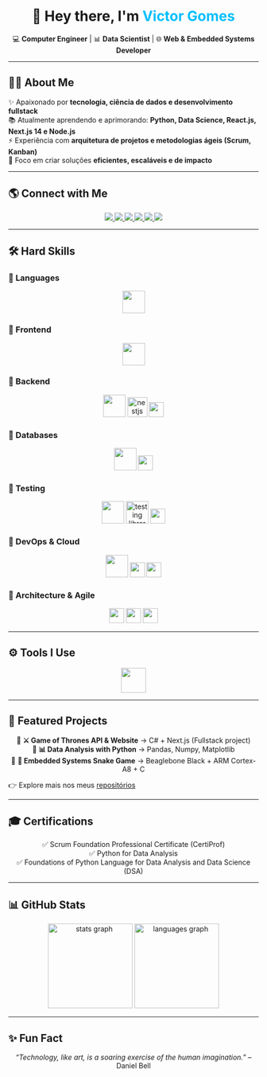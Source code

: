 <!-- Banner de boas-vindas -->
<h1 align="center">👋 Hey there, I'm <span style="color:#00BFFF">Victor Gomes</span></h1>

<p align="center">
  💻 <b>Computer Engineer</b> | 📊 <b>Data Scientist</b> | 🌐 <b>Web & Embedded Systems Developer</b>  
</p>

---

## 🧑‍🚀 About Me  

<p align="left">
✨ Apaixonado por <b>tecnologia, ciência de dados e desenvolvimento fullstack</b> <br/>
📚 Atualmente aprendendo e aprimorando: <b>Python, Data Science, React.js, Next.js 14 e Node.js</b> <br/>
⚡ Experiência com <b>arquitetura de projetos e metodologias ágeis (Scrum, Kanban)</b> <br/>
🎯 Foco em criar soluções <b>eficientes, escaláveis e de impacto</b>  
</p>

---

## 🌎 Connect with Me  

<p align="center">
  <a href="https://www.linkedin.com/in/victor-gomes-da-costa-123a90241/" target="_blank">
    <img src="https://img.shields.io/badge/LinkedIn-0A66C2?style=for-the-badge&logo=linkedin&logoColor=white" />
  </a>
  <a href="mailto:victorgomesdacosta18@gmail.com" target="_blank">
    <img src="https://img.shields.io/badge/Gmail-D14836?style=for-the-badge&logo=gmail&logoColor=white" />
  </a>
  <a href="mailto:victorgomesdacosta18@alu.ufc.br" target="_blank">
    <img src="https://img.shields.io/badge/UFC%20Email-4285F4?style=for-the-badge&logo=google&logoColor=white" />
  </a>
  <a href="https://t.me/+5588981437585" target="_blank">
    <img src="https://img.shields.io/badge/Telegram-2CA5E0?style=for-the-badge&logo=telegram&logoColor=white" />
  </a>
  <a href="https://api.whatsapp.com/send?phone=88981437585" target="_blank">
    <img src="https://img.shields.io/badge/WhatsApp-25D366?style=for-the-badge&logo=whatsapp&logoColor=white" />
  </a>
  <a href="https://www.instagram.com/victor_gomesc/" target="_blank">
    <img src="https://img.shields.io/badge/Instagram-E4405F?style=for-the-badge&logo=instagram&logoColor=white" />
  </a>
</p>

---

## 🛠️ Hard Skills  

### 🔹 Languages  
<p align="center">
  <img src="https://skillicons.dev/icons?i=js,ts,cs,python" height="45" />
</p>

### 🔹 Frontend  
<p align="center">
  <img src="https://skillicons.dev/icons?i=react,nextjs,tailwind,html,css" height="45" />
</p>

### 🔹 Backend  
<p align="center">
  <img src="https://skillicons.dev/icons?i=nodejs,dotnet" height="45" />
  <img src="https://nestjs.com/img/logo_text.svg" height="40" alt="nestjs logo" />
  <img src="https://img.shields.io/badge/REST-APIs-FF6F00?style=for-the-badge&logo=api&logoColor=white" height="30" />
</p>

### 🔹 Databases  
<p align="center">
  <img src="https://skillicons.dev/icons?i=mysql,postgresql,mongodb" height="45" />
  <img src="https://img.shields.io/badge/SQL%20Server-CC2927?style=for-the-badge&logo=microsoftsqlserver&logoColor=white" height="30" />
</p>

### 🔹 Testing  
<p align="center">
  <img src="https://skillicons.dev/icons?i=jest" height="45" />
  <img src="https://testing-library.com/img/octopus-128x128.png" height="45" alt="testing library logo" />
  <img src="https://img.shields.io/badge/Cypress-17202C?style=for-the-badge&logo=cypress&logoColor=white" height="30" />
</p>

### 🔹 DevOps & Cloud  
<p align="center">
  <img src="https://skillicons.dev/icons?i=docker,kubernetes,azure,aws,github,gitlab,git" height="45" />
  <img src="https://img.shields.io/badge/Git%20Flow-F05032?style=for-the-badge&logo=git&logoColor=white" height="30" />
  <img src="https://img.shields.io/badge/CI%2FCD-2088FF?style=for-the-badge&logo=githubactions&logoColor=white" height="30" />
</p>

### 🔹 Architecture & Agile  
<p align="center">
  <img src="https://img.shields.io/badge/Clean%20Architecture-000000?style=for-the-badge&logo=archlinux&logoColor=white" height="30" />
  <img src="https://img.shields.io/badge/Microservices-2496ED?style=for-the-badge&logo=docker&logoColor=white" height="30" />
  <img src="https://img.shields.io/badge/Agile%20%2F%20Scrum-FF6F00?style=for-the-badge&logo=scrumalliance&logoColor=white" height="30" />
</p>

---

## ⚙️ Tools I Use  

<p align="center">
  <img src="https://skillicons.dev/icons?i=vscode,pycharm,jupyter,trello,jira,canva" height="50" />
</p>

---

## 🚀 Featured Projects  

<p align="center">
  🔹 <b>⚔️ Game of Thrones API & Website</b> → C# + Next.js (Fullstack project) <br/>
  🔹 <b>📊 Data Analysis with Python</b> → Pandas, Numpy, Matplotlib <br/>
  🔹 <b>🔌 Embedded Systems Snake Game</b> → Beaglebone Black + ARM Cortex-A8 + C  
</p>

👉 Explore mais nos meus [repositórios](https://github.com/victorgomesc?tab=repositories)  

---

## 🎓 Certifications  

<p align="center">
  ✅ Scrum Foundation Professional Certificate (CertiProf) <br/>
  ✅ Python for Data Analysis <br/>
  ✅ Foundations of Python Language for Data Analysis and Data Science (DSA)  
</p>

---

## 📊 GitHub Stats  

<p align="center">
  <img src="https://github-readme-stats.vercel.app/api?username=victorgomesc&show_icons=true&theme=tokyonight&count_private=true&hide_border=true" height="170" alt="stats graph" />
  <img src="https://github-readme-stats.vercel.app/api/top-langs?username=victorgomesc&layout=compact&langs_count=8&theme=tokyonight&hide_border=true" height="170" alt="languages graph" />
</p>

---

## ✨ Fun Fact  

<p align="center">
  <i>“Technology, like art, is a soaring exercise of the human imagination.”</i> – Daniel Bell  
</p>
